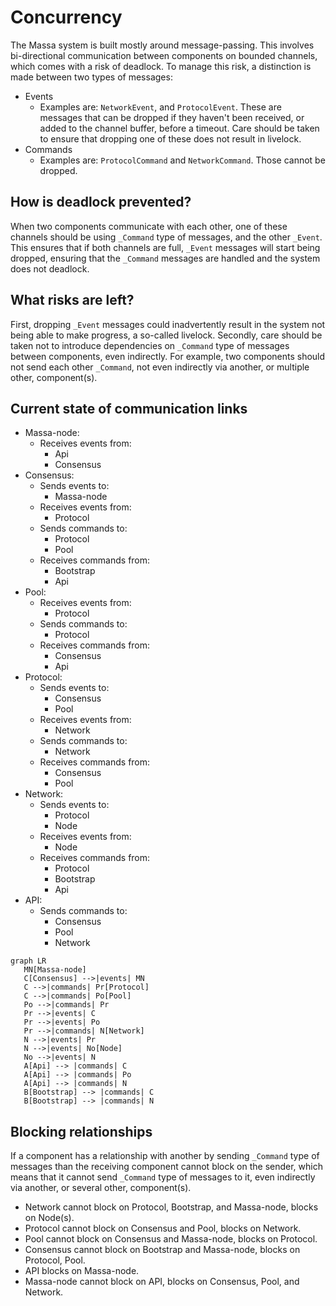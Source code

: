 # Concurrency

The Massa system is built mostly around message-passing. This involves
bi-directional communication between components on bounded channels,
which comes with a risk of deadlock. To manage this risk, a distinction
is made between two types of messages:

- Events
    - Examples are: `NetworkEvent`, and `ProtocolEvent`. These are
        messages that can be dropped if they haven't been received, or
        added to the channel buffer, before a timeout. Care should be
        taken to ensure that dropping one of these does not result in
        livelock.
- Commands
    - Examples are: `ProtocolCommand` and `NetworkCommand`. Those
        cannot be dropped.

## How is deadlock prevented?

When two components communicate with each other, one of these channels
should be using `_Command` type of messages, and the other `_Event`.
This ensures that if both channels are full, `_Event` messages will
start being dropped, ensuring that the `_Command` messages are handled
and the system does not deadlock.

## What risks are left?

First, dropping `_Event` messages could inadvertently result in the
system not being able to make progress, a so-called livelock. Secondly,
care should be taken not to introduce dependencies on `_Command` type of
messages between components, even indirectly. For example, two
components should not send each other `_Command`, not even indirectly
via another, or multiple other, component(s).

## Current state of communication links

- Massa-node:
    - Receives events from:
        - Api
        - Consensus
- Consensus:
    - Sends events to:
        - Massa-node
    - Receives events from:
        - Protocol
    - Sends commands to:
        - Protocol
        - Pool
    - Receives commands from:
        - Bootstrap
        - Api
- Pool:
    - Receives events from:
        - Protocol
    - Sends commands to:
        - Protocol
    - Receives commands from:
        - Consensus
        - Api
- Protocol:
    - Sends events to:
        - Consensus
        - Pool
    - Receives events from:
        - Network
    - Sends commands to:
        - Network
    - Receives commands from:
        - Consensus
        - Pool
- Network:
    - Sends events to:
        - Protocol
        - Node
    - Receives events from:
        - Node
    - Receives commands from:
        - Protocol
        - Bootstrap
        - Api
- API:
    - Sends commands to:
        - Consensus
        - Pool
        - Network

```mermaid
graph LR
   MN[Massa-node]
   C[Consensus] -->|events| MN
   C -->|commands| Pr[Protocol]
   C -->|commands| Po[Pool]
   Po -->|commands| Pr
   Pr -->|events| C
   Pr -->|events| Po
   Pr -->|commands| N[Network]
   N -->|events| Pr
   N -->|events| No[Node]
   No -->|events| N
   A[Api] --> |commands| C
   A[Api] --> |commands| Po
   A[Api] --> |commands| N
   B[Bootstrap] --> |commands| C
   B[Bootstrap] --> |commands| N
```

## Blocking relationships

If a component has a relationship with another by sending `_Command`
type of messages than the receiving component cannot block on the
sender, which means that it cannot send `_Command` type of messages to
it, even indirectly via another, or several other, component(s).

- Network cannot block on Protocol, Bootstrap, and Massa-node, blocks
    on Node(s).
- Protocol cannot block on Consensus and Pool, blocks on Network.
- Pool cannot block on Consensus and Massa-node, blocks on Protocol.
- Consensus cannot block on Bootstrap and Massa-node, blocks on
    Protocol, Pool.
- API blocks on Massa-node.
- Massa-node cannot block on API, blocks on Consensus, Pool, and
    Network.
